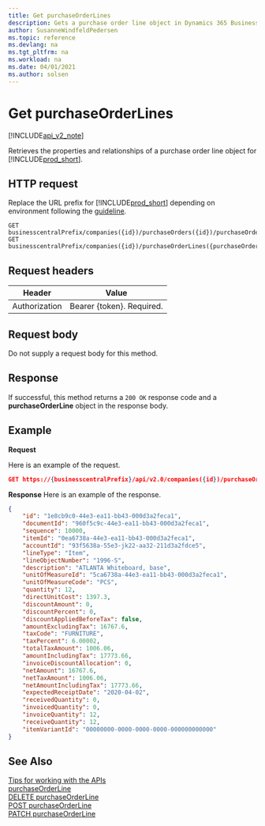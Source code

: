 ```yaml
---
title: Get purchaseOrderLines  
description: Gets a purchase order line object in Dynamics 365 Business Central.
author: SusanneWindfeldPedersen
ms.topic: reference
ms.devlang: na
ms.tgt_pltfrm: na
ms.workload: na
ms.date: 04/01/2021
ms.author: solsen
---
```


<!-- NOTE: This article is an auto-generated stub from the metadata file. -->
<!-- The sections marked with an EDIT_IS_REQUIRED require manual editing. -->
# Get purchaseOrderLines

[!INCLUDE[api_v2_note](../../../includes/api_v2_note.md)]

Retrieves the properties and relationships of a purchase order line object for [!INCLUDE[prod_short](../../../includes/prod_short.md)].

## HTTP request

Replace the URL prefix for [!INCLUDE[prod_short](../../../includes/prod_short.md)] depending on environment following the [guideline](../../v2.0/endpoints-apis-for-dynamics.md).

```
GET businesscentralPrefix/companies({id})/purchaseOrders({id})/purchaseOrderLines({purchaseOrderLineId})
GET businesscentralPrefix/companies({id})/purchaseOrderLines({purchaseOrderLineId})
```

## Request headers

|Header|Value|
|------|-----|
|Authorization  |Bearer {token}. Required. |

## Request body

Do not supply a request body for this method.

## Response

If successful, this method returns a ```200 OK``` response code and a **purchaseOrderLine** object in the response body.

## Example

**Request**

Here is an example of the request.

```json
GET https://{businesscentralPrefix}/api/v2.0/companies({id})/purchaseOrderLines({purchaseOrderLineId})
```

**Response**
Here is an example of the response.

```json
{
    "id": "1e8cb9c0-44e3-ea11-bb43-000d3a2feca1",
    "documentId": "960f5c9c-44e3-ea11-bb43-000d3a2feca1",
    "sequence": 10000,
    "itemId": "0ea6738a-44e3-ea11-bb43-000d3a2feca1",
    "accountId": "93f5638a-55e3-jk22-aa32-211d3a2fdce5",
    "lineType": "Item",
    "lineObjectNumber": "1996-S",
    "description": "ATLANTA Whiteboard, base",
    "unitOfMeasureId": "5ca6738a-44e3-ea11-bb43-000d3a2feca1",
    "unitOfMeasureCode": "PCS",
    "quantity": 12,
    "directUnitCost": 1397.3,
    "discountAmount": 0,
    "discountPercent": 0,
    "discountAppliedBeforeTax": false,
    "amountExcludingTax": 16767.6,
    "taxCode": "FURNITURE",
    "taxPercent": 6.00002,
    "totalTaxAmount": 1006.06,
    "amountIncludingTax": 17773.66,
    "invoiceDiscountAllocation": 0,
    "netAmount": 16767.6,
    "netTaxAmount": 1006.06,
    "netAmountIncludingTax": 17773.66,
    "expectedReceiptDate": "2020-04-02",
    "receivedQuantity": 0,
    "invoicedQuantity": 0,
    "invoiceQuantity": 12,
    "receiveQuantity": 12,
    "itemVariantId": "00000000-0000-0000-0000-000000000000"
}
```

## See Also

[Tips for working with the APIs](../../../developer/devenv-connect-apps-tips.md)  
[purchaseOrderLine](../resources/dynamics_purchaseOrderLine.md)  
[DELETE purchaseOrderLine](dynamics_purchaseorderline_delete.md)  
[POST purchaseOrderLine](dynamics_purchaseorderline_create.md)  
[PATCH purchaseOrderLine](dynamics_purchaseorderline_update.md)  
